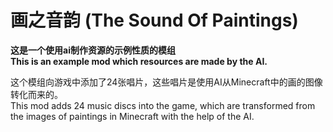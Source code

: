 # 画之音韵 (The Sound Of Paintings)
**这是一个使用ai制作资源的示例性质的模组**  
**This is an example mod which resources are made by the AI.**  

这个模组向游戏中添加了24张唱片，这些唱片是使用AI从Minecraft中的画的图像转化而来的。  
This mod adds 24 music discs into the game, which are transformed from the images of paintings in Minecraft with the help of the AI.  

